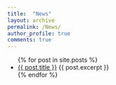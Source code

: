 ```yaml
---
title:  "News"
layout: archive
permalink: /News/
author_profile: true
comments: true
---
```


<ul>
  {% for post in site.posts %}
    <li>
      <a href="{{ post.url }}">{{ post.title }}</a>      
      {{ post.excerpt }}
    </li>
  {% endfor %}
</ul>
